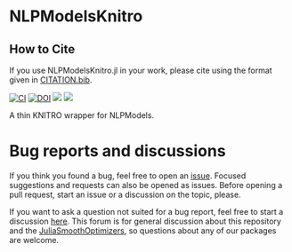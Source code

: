 # NLPModelsKnitro

## How to Cite

 If you use NLPModelsKnitro.jl in your work, please cite using the format given in [CITATION.bib](https://github.com/JuliaSmoothOptimizers/NLPModelsKnitro.jl/blob/main/CITATION.bib).

[![CI](https://github.com/JuliaSmoothOptimizers/NLPModelsKnitro.jl/actions/workflows/CI_M1.yml/badge.svg)](https://github.com/JuliaSmoothOptimizers/NLPModelsKnitro.jl/actions/workflows/CI_M1.yml)
[![DOI](https://zenodo.org/badge/181238418.svg)](https://zenodo.org/badge/latestdoi/181238418)
[![](https://img.shields.io/badge/docs-stable-blue.svg)](https://JuliaSmoothOptimizers.github.io/NLPModelsKnitro.jl/stable)
[![](https://img.shields.io/badge/docs-dev-blue.svg)](https://JuliaSmoothOptimizers.github.io/NLPModelsKnitro.jl/dev)

A thin KNITRO wrapper for NLPModels.

# Bug reports and discussions

If you think you found a bug, feel free to open an [issue](https://github.com/JuliaSmoothOptimizers/NLPModelsKnitro.jl/issues).
Focused suggestions and requests can also be opened as issues. Before opening a pull request, start an issue or a discussion on the topic, please.

If you want to ask a question not suited for a bug report, feel free to start a discussion [here](https://github.com/JuliaSmoothOptimizers/Organization/discussions). This forum is for general discussion about this repository and the [JuliaSmoothOptimizers](https://github.com/JuliaSmoothOptimizers), so questions about any of our packages are welcome.
